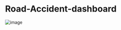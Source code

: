 # Road-Accident-dashboard
![image](https://github.com/ahhmed0abdelwahab/Road-Accident-dashboard/assets/132660079/0547527a-8241-414f-98f2-31eefa088a37)

